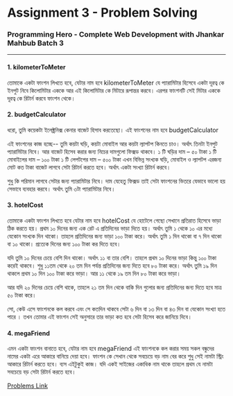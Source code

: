 # Assignment 3 - Problem Solving
### Programming Hero - Complete Web Development with Jhankar Mahbub Batch 3

----

#### 1. kilometerToMeter

তোমাকে একটা ফাংশন লিখতে হবে, যেটার নাম হবে kilometerToMeter
যে প্যারামিটার হিসেবে একটা দূরত্ব কে ইনপুট নিবে কিলোমিটার এককে আর এই কিলোমিটার কে মিটারে রূপান্তর করবে। এরপর ফাংশনটি সেই মিটার এককে দূরত্ব কে রিটার্ন করবে ফাংশন থেকে।



#### 2. budgetCalculator

ধরো, তুমি কয়েকটা ইলেক্ট্রনিক্স কেনার বাজেট হিসাব করতেছো। এই ফাংশনের নাম হবে budgetCalculator

এই ফাংশনের কাজ হচ্ছে-- তুমি কয়টা  ঘড়ি, কয়টা মোবাইল আর কয়টা ল্যাপটপ কিনতে চাও। অর্থাৎ তিনটা ইনপুট প্যারামিটার নিবে। আর বাজেট হিসেব করার জন্য নিচের দামগুলো ফিক্সড থাকবে। 
১ টি ঘড়ির দাম – ৫০ টাকা
১ টি মোবাইলের দাম – ১০০ টাকা 
১ টি লেপটপের দাম – ৫০০ টাকা 
এখন বিভিন্ন সংখ্যক ঘড়ি, মোবাইল ও ল্যাপটপ এরজন্য মোট কত টাকা বাজেট লাগবে সেটা রিটার্ন করতে হবে। অর্থাৎ একটা সংখ্যা রিটার্ন করবে। 

শুধু কি পরিমান লাগবে সেটার জন্য প্যারামিটার নিবে। দাম যেহেতু ফিক্সড তাই সেটা ফাংশনের ভিতরে যেভাবে ভালো হয় সেভাবে ব্যবহার করবে। অর্থাৎ তুমি ৩টা প্যারামিটার নিবে।



#### 3. hotelCost

তোমাকে একটা ফাংশন লিখতে হবে যেটার নাম হবে hotelCost
যে হোটেলে গেছো সেখানে প্রতিরাত হিসেবে ভাড়া ঠিক করতে হয়। 
প্রথম ১০ দিনের জন্য এক রেট এ প্রতিদিনের ভাড়া দিতে হয়। অর্থাৎ তুমি ১ থেকে ১০ এর মধ্যে যেকোন সংখ্যক দিন থাকো। তাহলে প্রতিদিনের জন্য ভাড়া ১০০ টাকা করে। অর্থাৎ তুমি ১ দিন থাকো বা ৭ দিন থাকো বা ১০ থাকো। প্রত্যেক দিনের জন্য ১০০ টাকা কর দিতে হবে। 

যদি তুমি ১০ দিনের চেয়ে বেশি দিন থাকো। অর্থাৎ ১১ বা তার বেশি। তাহলে প্রথম ১০ দিনের ভাড়া কিন্তু ১০০ টাকা করেই থাকবে। শুধু ১১তম থেকে ২০ তম দিন পর্যন্ত প্রতিদিনের জন্য দিতে হবে ৮০ টাকা করে। অর্থাৎ তুমি ১৯ দিন থাকলে প্রথম ১০ দিন ১০০ টাকা করে ভাড়া। আর ১১ থেকে ১৯ তম দিন ৮০ টাকা করে ভাড়া। 

আর যদি ২০ দিনের চেয়ে বেশি থাকে, তাহলে ২১ তম দিন থেকে বাকি দিন গুলোর জন্য প্রতিদিনের জন্য দিতে হবে মাত্র ৫০ টাকা করে। 

সো, কেউ এসে ফাংশনকে কল করবে এবং সে কতদিন থাকবে সেটা ৬ দিন বা ১৩ দিন বা ৪৩ দিন বা যেকোন সংখ্যা হতে পারে । তখন তোমার এই ফাংশন সেই অনুসারে তার ভাড়া কত হবে সেটা হিসেব করে জানিয়ে দিবে। 



#### 4. megaFriend

এমন একটা ফাংশন বানাতে হবে, যেটার নাম হবে megaFriend 
এই ফাংশনকে কল করার সময় সকল বন্ধুদের নামের একটা এরে আকারে বানিয়ে দেয়া হবে। 
ফাংশন কে সেখান থেকে সবচেয়ে বড় নাম বের করে শুধু সেই নামটা স্ট্রিং আকারে রিটার্ন করতে হবে। ব্যস এইটুকুই কাজ।
যদি একই সাইজের একাধিক নাম থাকে তাহলে প্রথম যে নামটা সবচেয়ে বড় সেটা রিটার্ন করতে হবে। 

[Problems Link](https://www.facebook.com/notes/complete-web-development-batch-3/%E0%A6%8F%E0%A6%B8%E0%A6%BE%E0%A6%87%E0%A6%A8%E0%A6%AE%E0%A7%87%E0%A6%A8%E0%A7%8D%E0%A6%9F-%E0%A7%A9-%E0%A6%8F%E0%A6%B0-%E0%A6%AA%E0%A7%8D%E0%A6%B0%E0%A6%AC%E0%A7%8D%E0%A6%B2%E0%A7%87%E0%A6%AE%E0%A6%97%E0%A7%81%E0%A6%B2%E0%A6%BE/2881288418769201/
)
